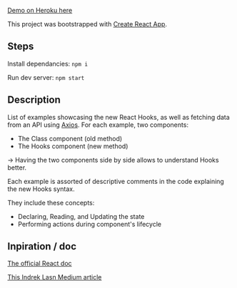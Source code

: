 [Demo on Heroku here](https://salty-escarpment-00378.herokuapp.com/)

This project was bootstrapped with [Create React App](https://github.com/facebook/create-react-app).

## Steps

Install dependancies: `npm i`

Run dev server: `npm start`

## Description

List of examples showcasing the new React Hooks, as well as fetching data from an API using [Axios](https://github.com/axios/axios). For each example, two components:

- The Class component (old method)
- The Hooks component (new method)

-> Having the two components side by side allows to understand Hooks better.

Each example is assorted of descriptive comments in the code explaining the new Hooks syntax.

They include these concepts:

- Declaring, Reading, and Updating the state
- Performing actions during component's lifecycle

## Inpiration / doc

[The official React doc](https://reactjs.org/docs/hooks-intro.html)

[This Indrek Lasn Medium article](https://codeburst.io/how-to-fetch-data-from-an-api-with-react-hooks-9e7202b8afcd)
